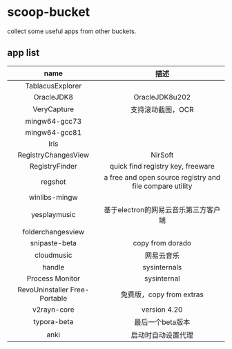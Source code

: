 # scoop-bucket
collect some useful apps from other buckets.

## app list

| name | 描述 |
| :-----:| :----: |
|TablacusExplorer||
|OracleJDK8|OracleJDK8u202|
|VeryCapture|支持滚动截图，OCR|
|mingw64-gcc73||
|mingw64-gcc81||
|Iris||
|RegistryChangesView|NirSoft|
|RegistryFinder|quick find registry key, freeware|
|regshot|a free and open source registry and file compare utility|
|winlibs-mingw||
|yesplaymusic|基于electron的网易云音乐第三方客户端|
|folderchangesview||
|snipaste-beta|copy from dorado|
|cloudmusic|网易云音乐|
|handle|sysinternals|
|Process Monitor|sysinternal|
|RevoUninstaller Free-Portable|免费版，copy from extras|
|v2rayn-core |version 4.20|
|typora-beta|最后一个beta版本|
|anki|启动时自动设置代理|

